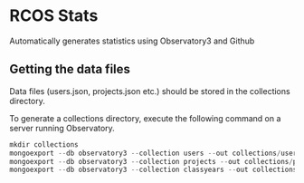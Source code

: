 # RCOS Stats

Automatically generates statistics using Observatory3 and Github

## Getting the data files

Data files (users.json, projects.json etc.) should be stored in the collections directory.

To generate a collections directory, execute the following command on a server running Observatory.

```javascript
mkdir collections
mongoexport --db observatory3 --collection users --out collections/users.json
mongoexport --db observatory3 --collection projects --out collections/projects.json
mongoexport --db observatory3 --collection classyears --out collections/classyears.json
```


